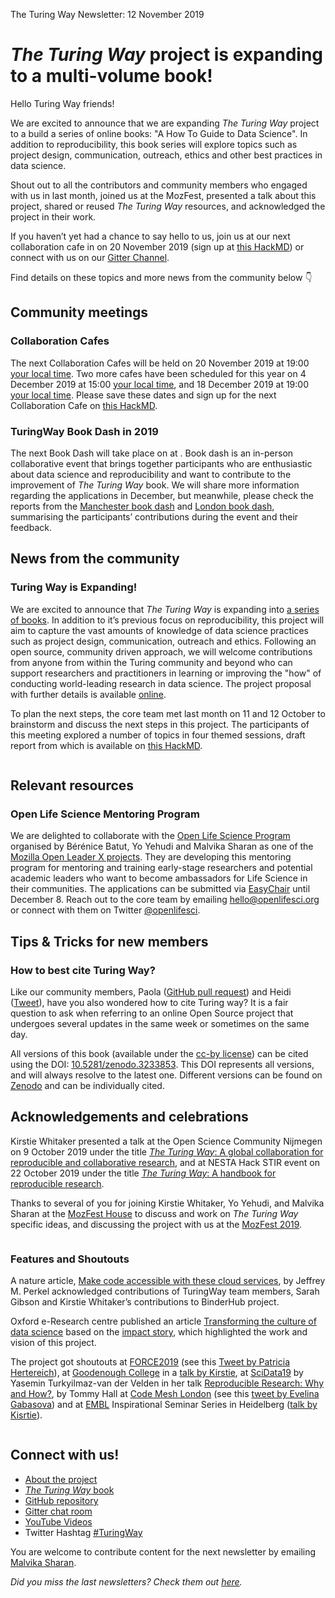 The Turing Way Newsletter: 12 November 2019

# *The Turing Way* project is expanding to a multi-volume book!

Hello Turing Way friends!

We are excited to announce that we are expanding *The Turing Way* project to a build a series of online books: "A How To Guide to Data Science". In addition to reproducibility, this book series will explore topics such as project design, communication, outreach, ethics and other best practices in data science.

Shout out to all the contributors and community members who engaged with us in last month, joined us at the MozFest, presented a talk about this project, shared or reused *The Turing Way* resources, and acknowledged the project in their work.

If you haven’t yet had a chance to say hello to us, join us at our next collaboration cafe in on 20 November 2019 (sign up at [this HackMD](https://hackmd.io/@KirstieJane/CollabCafe)) or connect with us on our [Gitter Channel](https://gitter.im/alan-turing-institute/the-turing-way).

Find details on these topics and more news from the community below 👇

## Community meetings

### Collaboration Cafes

The next Collaboration Cafes will be held on 20 November 2019 at 19:00  [your local time](https://arewemeetingyet.com/London/2019-11-20/19:00/TuringWay-CollaborationCafe). Two more cafes have been scheduled for this year on 4 December 2019 at 15:00  [your local time](https://arewemeetingyet.com/London/2019-12-04/15:00/TuringWay-CollaborationCafe), and 18 December 2019 at 19:00 [your local time](https://arewemeetingyet.com/London/2019-11-20/19:00/TuringWay-CollaborationCafe). Please save these dates and sign up for the next Collaboration Cafe on [this HackMD](https://hackmd.io/@KirstieJane/CollabCafe).


### TuringWay Book Dash in 2019

The next Book Dash will take place on <Date> at <Location>. Book dash is an in-person collaborative event that brings together participants who are enthusiastic about data science and reproducibility and want to contribute to the improvement of *The Turing Way* book. We will share more information regarding the applications in December, but meanwhile, please check the reports from the [Manchester book dash](https://github.com/alan-turing-institute/the-turing-way/blob/master/workshops/book-dash/book-dash-mcr-report.md) and [London book dash](https://github.com/alan-turing-institute/the-turing-way/blob/master/workshops/book-dash/book-dash-ldn-report.md), summarising the participants’ contributions during the event and their feedback.

## News from the community

### Turing Way is Expanding!

We are excited to announce that *The Turing Way* is expanding into [a series of books](https://github.com/alan-turing-institute/the-turing-way). In addition to it’s previous focus on reproducibility, this project will aim to capture the vast amounts of knowledge of data science practices such as project design, communication, outreach and ethics. Following an open source, community driven approach, we will welcome contributions from anyone from within the Turing community and beyond  who can support researchers and practitioners in learning or improving the "how" of conducting world-leading research in data science. The project proposal with further details is available [online](https://github.com/alan-turing-institute/the-turing-way/blob/master/project_management/tps-funding-application-20190429.md).

To plan the next steps, the core team met last month on 11 and 12 October to brainstorm and discuss the next steps in this project. The participants of this meeting explored a number of topics in four themed sessions, draft report from which is available on [this HackMD](https://hackmd.io/zVTeKhG2SIiBLam1YtILNg).

![]()

## Relevant resources

### Open Life Science Mentoring Program 

We are delighted to collaborate with the [Open Life Science Program](https://openlifesci.org) organised by Bérénice Batut, Yo Yehudi and Malvika Sharan as one of the [Mozilla Open Leader X projects](https://foundation.mozilla.org/en/opportunity/mozilla-open-leaders/). They are developing this mentoring program for mentoring and training early-stage researchers and potential academic leaders who want to become ambassadors for Life Science in their communities. The applications can be submitted via [EasyChair](https://easychair.org/cfp/ols-2020) until December 8. Reach out to the core team by emailing hello@openlifesci.org or connect with them on Twitter [@openlifesci](https://twitter.com/openlifesci).

## Tips & Tricks for new members

### How to best cite Turing Way?
Like our community members, Paola ([GitHub pull request](https://github.com/alan-turing-institute/the-turing-way/issues/648)) and Heidi ([Tweet](https://twitter.com/HeidiBaya/status/1189116056641658880)), have you also wondered how to cite Turing way? It is a fair question to ask when referring to an online Open Source project that undergoes several updates in the same week or sometimes on the same day. 

All versions of this book (available under the [cc-by license]((http://creativecommons.org/licenses/by/4.0/legalcode))) can be cited using the DOI: [10.5281/zenodo.3233853](https://doi.org/10.5281/zenodo.3233853). This DOI represents all versions, and will always resolve to the latest one. Different versions can be found on [Zenodo](https://zenodo.org) and can be individually cited.

## Acknowledgements and celebrations

Kirstie Whitaker presented a talk at the Open Science Community Nijmegen on 9 October 2019 under the title [*The Turing Way*: A global collaboration for reproducible and collaborative research](https://zenodo.org/record/3478387#.XcmkDZNKjUI), and at NESTA Hack STIR event on 22 October 2019 under the title [*The Turing Way*: A handbook for reproducible research](https://zenodo.org/record/3515937#.XcmkeJNKjUI).

Thanks to several of you for joining Kirstie Whitaker, Yo Yehudi, and Malvika Sharan at the [MozFest House](https://ti.to/Mozilla/mozfesthouse-whyspace/en) to discuss and work on *The Turing Way* specific ideas, and discussing the project with us at the [MozFest 2019](https://www.mozillafestival.org/en/).

![]()

### Features and Shoutouts

A nature article, [Make code accessible with these cloud services](https://www.nature.com/articles/d41586-019-03366-x), by Jeffrey M. Perkel acknowledged contributions of TuringWay team members, Sarah Gibson and Kirstie Whitaker’s contributions to BinderHub project.

Oxford e-Research centre published an article [Transforming the culture of data science](https://www.oerc.ox.ac.uk/news/transforming-culture-data-science) based on the [impact story](https://www.turing.ac.uk/research/impact-stories/changing-culture-data-science), which highlighted the work and vision of this project.

The project got shoutouts at [FORCE2019](https://www.force11.org/meetings/force2019) (see this [Tweet by Patricia Hertereich](https://twitter.com/PHerterich/status/1184034991400861696)), at [Goodenough College](https://www.goodenough.ac.uk/) in a [talk by Kirstie](https://zenodo.org/record/3522225#.XcmklpNKjUI), at [SciData19](https://researchdata.springernature.com/users/256983-irene-rodriguez/posts/50480-better-science-through-better-data-2019-scidata19-call-for-lightning-talks-proposal) by Yasemin Turkyilmaz-van der Velden in her talk [Reproducible Research: Why and How?](https://zenodo.org/record/3530485#.XcmopZNKjUI), by Tommy Hall at [Code Mesh London](https://codesync.global/conferences/code-mesh-ldn/) (see this [tweet by Evelina Gabasova](https://twitter.com/evelgab/status/1192804318795182080)) and at [EMBL](http://embl.org) Inspirational Seminar Series in Heidelberg ([talk by Kisrtie](https://zenodo.org/record/3532650#.XcmlAZNKjUI)).

![]()

## Connect with us!

- [About the project](https://www.turing.ac.uk/research/research-projects/turing-way-handbook-reproducible-data-science)
- [_The Turing Way_ book](https://the-turing-way.netlify.com)
- [GitHub repository](https://github.com/alan-turing-institute/the-turing-way)
- [Gitter chat room](https://gitter.im/alan-turing-institute/the-turing-way)
- [YouTube Videos](https://www.youtube.com/channel/UCPDxZv5BMzAw0mPobCbMNuA)
- Twitter Hashtag [#TuringWay](https://twitter.com/hashtag/TuringWay?f=live)

You are welcome to contribute content for the next newsletter by
emailing [Malvika Sharan](mailto:msharan@turing.ac.uk).

*Did you miss the last newsletters?*
*Check them out [here](https://tinyletter.com/TuringWay/archive).*

